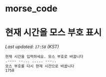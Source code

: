 # morse_code
# 현재 시간을 모스 부호 표시
<!-- MORSE_TIME_START -->
_Last updated: `17:58` (KST)_

```
현재 시간을 입력하세요. 모스 부호로 바꿉니다
.---- --... ..... ---..
모스 부호를 다시 현재 시간으로 바꿉니다
1758
```
<!-- MORSE_TIME_END -->
